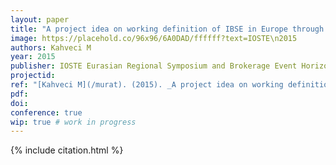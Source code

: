 ```yaml
---
layout: paper
title: "A project idea on working definition of IBSE in Europe through artificial intelligence"
image: https://placehold.co/96x96/6A0DAD/ffffff?text=IOSTE\n2015
authors: Kahveci M
year: 2015
publisher: IOSTE Eurasian Regional Symposium and Brokerage Event Horizon 2020
projectid:
ref: "[Kahveci M](/murat). (2015). _A project idea on working definition of IBSE in Europe through artificial intelligence_. Paper presented at the IOSTE Eurasian Regional Symposium and Brokerage Event Horizon 2020, Istanbul, Turkey. April 24 – 26, 2015."
pdf:
doi:
conference: true
wip: true # work in progress 
---
```


{% include citation.html %}